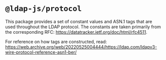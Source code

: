 # `@ldap-js/protocol`

This package provides a set of constant values and ASN.1 tags that are used
throughout the LDAP protocol. The constants are taken primarily from the
corresponding RFC: https://datatracker.ietf.org/doc/html/rfc4511.

For reference on how tags are constructed, read:
https://web.archive.org/web/20220525004444/https://ldap.com/ldapv3-wire-protocol-reference-asn1-ber/
